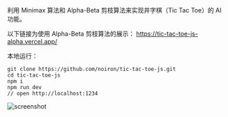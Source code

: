 利用 Minimax 算法和 Alpha-Beta 剪枝算法来实现井字棋（Tic Tac Toe）的 AI 功能。

以下链接为使用 Alpha-Beta 剪枝算法的展示：
https://tic-tac-toe-js-alpha.vercel.app/

本地运行：

    git clone https://github.com/noiron/tic-tac-toe-js.git
    cd tic-tac-toe-js
    npm i
    npm run dev
    // open http://localhost:1234

![screenshot](/screenshot/game.png)

